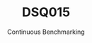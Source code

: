 ---
layout: docu
title: DSQ015
subtitle: Continuous Benchmarking
selected: TPC-DS
expanded: Benchmarking
benchmark: /individual_results/DSQ015.html
---